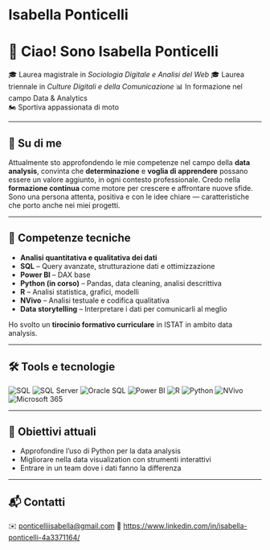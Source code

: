 # Isabella Ponticelli
# 👋 Ciao! Sono Isabella Ponticelli

🎓 Laurea magistrale in *Sociologia Digitale e Analisi del Web* 
🎓 Laurea triennale in *Culture Digitali e della Comunicazione* 
📊 In formazione nel campo Data & Analytics  
🏍 Sportiva appassionata di moto

---

## 📌 Su di me

Attualmente sto approfondendo le mie competenze nel campo della **data analysis**, convinta che **determinazione** e **voglia di apprendere** possano essere un valore aggiunto, in ogni contesto professionale.
Credo nella **formazione continua** come motore per crescere e affrontare nuove sfide. 
Sono una persona attenta, positiva e con le idee chiare — caratteristiche che porto anche nei miei progetti.

---

## 🧠 Competenze tecniche 

- **Analisi quantitativa e qualitativa dei dati**
- **SQL** – Query avanzate, strutturazione dati e ottimizzazione  
- **Power BI** – DAX base  
- **Python (in corso)** – Pandas, data cleaning, analisi descrittiva  
- **R** – Analisi statistica, grafici, modelli  
- **NVivo** – Analisi testuale e codifica qualitativa  
- **Data storytelling** – Interpretare i dati per comunicarli al meglio

Ho svolto un **tirocinio formativo curriculare** in ISTAT in ambito data analysis.

---

## 🛠️ Tools e tecnologie

![SQL](https://img.shields.io/badge/-SQL-4479A1?logo=postgresql&logoColor=white)
![SQL Server](https://img.shields.io/badge/-SQL_Server-CC2927?logo=microsoft&logoColor=white)
![Oracle SQL](https://img.shields.io/badge/-Oracle_SQL-F80000?logo=oracle&logoColor=white)
![Power BI](https://img.shields.io/badge/-Power%20BI-F2C811?logo=powerbi&logoColor=black)
![R](https://img.shields.io/badge/-R-276DC3?logo=r&logoColor=white)
![Python](https://img.shields.io/badge/-Python-3776AB?logo=python&logoColor=white)
![NVivo](https://img.shields.io/badge/-NVivo-00B5D1?logo=qualtrics&logoColor=white)
![Microsoft 365](https://img.shields.io/badge/-Microsoft%20365-D83B01?logo=microsoft&logoColor=white)


---

## 🚀 Obiettivi attuali

- Approfondire l’uso di Python per la data analysis
- Migliorare nella data visualization con strumenti interattivi
- Entrare in un team dove i dati fanno la differenza

---

## 📬 Contatti

✉️ ponticelliisabella@gmail.com 
🔗 https://www.linkedin.com/in/isabella-ponticelli-4a3371164/

